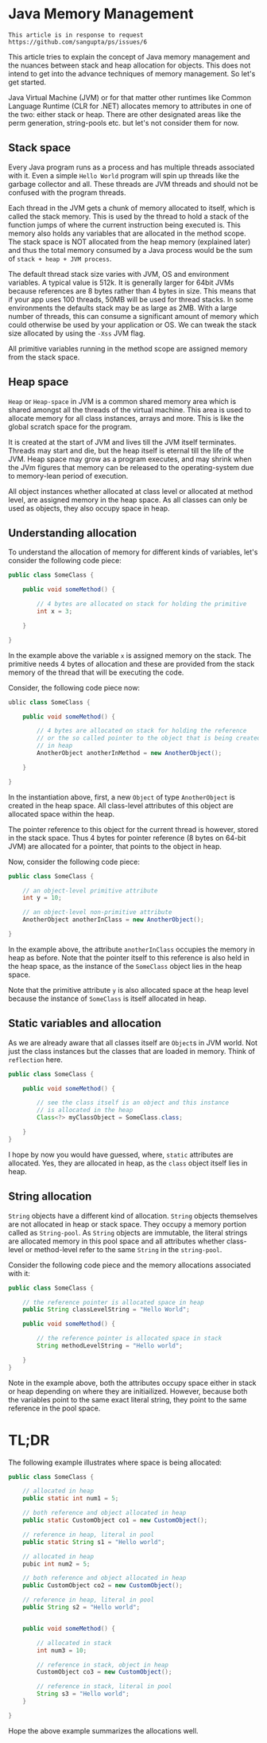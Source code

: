 # Java Memory Management

```
This article is in response to request https://github.com/sangupta/ps/issues/6
```

This article tries to explain the concept of Java memory management and
the nuances between stack and heap allocation for objects. This does not
intend to get into the advance techniques of memory management. So let's
get started.

Java Virtual Machine (JVM) or for that matter other runtimes like Common
Language Runtime (CLR for .NET) allocates memory to attributes in one of
the two: either stack or heap. There are other designated areas like the
perm generation, string-pools etc. but let's not consider them for now.

## Stack space

Every Java program runs as a process and has multiple threads associated
with it. Even a simple `Hello World` program will spin up threads like the
garbage collector and all. These threads are JVM threads and should not
be confused with the program threads.

Each thread in the JVM gets a chunk of memory allocated to itself, which
is called the stack memory. This is used by the thread to hold a stack
of the function jumps of where the current instruction being executed is.
This memory also holds any variables that are allocated in the method
scope. The stack space is NOT allocated from the heap memory (explained
later) and thus the total memory consumed by a Java process would be the
sum of `stack + heap + JVM process`.

The default thread stack size varies with JVM, OS and environment variables. 
A typical value is 512k. It is generally larger for 64bit JVMs because 
references are 8 bytes rather than 4 bytes in size. This means that if your 
app uses 100 threads, 50MB will be used for thread stacks. In some environments 
the defaults stack may be as large as 2MB. With a large number of threads, 
this can consume a significant amount of memory which could otherwise be 
used by your application or OS. We can tweak the stack size allocated by 
using the `-Xss` JVM flag.

All primitive variables running in the method scope are assigned memory from
the stack space.

## Heap space

`Heap` or `Heap-space` in JVM is a common shared memory area which is shared
amongst all the threads of the virtual machine. This area is used to allocate
memory for all class instances, arrays and more. This is like the global scratch
space for the program.

It is created at the start of JVM and lives till the JVM itself terminates. 
Threads may start and die, but the heap itself is eternal till the life of the
JVM. Heap space may grow as a program executes, and may shrink when the JVm figures
that memory can be released to the operating-system due to memory-lean period of
execution.

All object instances whether allocated at class level or allocated at method
level, are assigned memory in the heap space. As all classes can only be used
as objects, they also occupy space in heap.

## Understanding allocation

To understand the allocation of memory for different kinds of variables, let's
consider the following code piece:

```java
public class SomeClass {

	public void someMethod() {

		// 4 bytes are allocated on stack for holding the primitive
		int x = 3;

	}

}
```

In the example above the variable `x` is assigned memory on the stack. The
primitive needs 4 bytes of allocation and these are provided from the stack
memory of the thread that will be executing the code.

Consider, the following code piece now:

```java
ublic class SomeClass {

	public void someMethod() {

		// 4 bytes are allocated on stack for holding the reference
		// or the so called pointer to the object that is being created
		// in heap
		AnotherObject anotherInMethod = new AnotherObject();

	}

}
```

In the instantiation above, first, a new `Object` of type `AnotherObject` is
created in the heap space. All class-level attributes of this object are allocated
space within the heap.

The pointer reference to this object for the current thread is however, stored
in the stack space. Thus 4 bytes for pointer reference (8 bytes on 64-bit JVM)
are allocated for a pointer, that points to the object in heap.

Now, consider the following code piece:

```java
public class SomeClass {

	// an object-level primitive attribute
	int y = 10;

	// an object-level non-primitive attribute
	AnotherObject anotherInClass = new AnotherObject();

}
```

In the example above, the attribute `anotherInClass` occupies the memory in heap
as before. Note that the pointer itself to this reference is also held in the 
heap space, as the instance of the `SomeClass` object lies in the heap space.

Note that the primitive attribute `y` is also allocated space at the heap level
because the instance of `SomeClass` is itself allocated in heap.

## Static variables and allocation

As we are already aware that all classes itself are `Object`s in JVM world. Not
just the class instances but the classes that are loaded in memory. Think of
`reflection` here.

```java
public class SomeClass {

	public void someMethod() {

		// see the class itself is an object and this instance 
		// is allocated in the heap
		Class<?> myClassObject = SomeClass.class;

	}
}
```

I hope by now you would have guessed, where, `static` attributes are allocated. Yes,
they are allocated in heap, as the `class` object itself lies in heap.

## String allocation

`String` objects have a different kind of allocation. `String` objects themselves are
not allocated in heap or stack space. They occupy a memory portion called as `String-pool`.
As `String` objects are immutable, the literal strings are allocated memory in this pool
space and all attributes whether class-level or method-level refer to the same `String`
in the `string-pool`.

Consider the following code piece and the memory allocations associated with it:


```java
public class SomeClass {

	// the reference pointer is allocated space in heap
	public String classLevelString = "Hello World";

	public void someMethod() {

		// the reference pointer is allocated space in stack
		String methodLevelString = "Hello world";

	}
}
```

Note in the example above, both the attributes occupy space either in stack or heap
depending on where they are initiailized. However, because both the variables point to
the same exact literal string, they point to the same reference in the pool space.

# TL;DR

The following example illustrates where space is being allocated:

```java
public class SomeClass {

	// allocated in heap
	public static int num1 = 5;

	// both reference and object allocated in heap
	public static CustomObject co1 = new CustomObject();

	// reference in heap, literal in pool
	public static String s1 = "Hello world";

	// allocated in heap
	pubic int num2 = 5;

	// both reference and object allocated in heap
	public CustomObject co2 = new CustomObject();

	// reference in heap, literal in pool
	public String s2 = "Hello world";


	public void someMethod() {

		// allocated in stack
		int num3 = 10;

		// reference in stack, object in heap
		CustomObject co3 = new CustomObject();

		// reference in stack, literal in pool
		String s3 = "Hello world";
	}

}
```

Hope the above example summarizes the allocations well.
